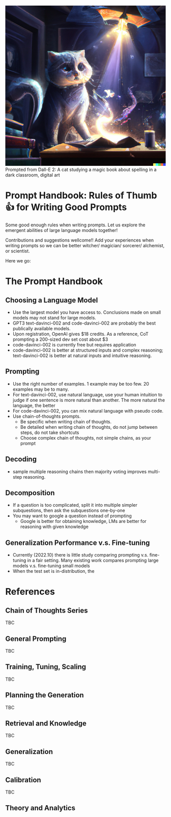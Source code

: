 ![title](cover.png)
Prompted from Dall-E 2: A cat studying a magic book about spelling in a dark classroom, digital art

# Prompt Handbook: Rules of Thumb 👍 for Writing Good Prompts

Some good enough rules when writing prompts. Let us explore the emergent abilities of large language models together!

Contributions and suggestions wellcome!! Add your experiences when writing prompts so we can be better witcher/ magician/ sorcerer/ alchemist, or scientist. 

Here we go: 
# The Prompt Handbook

## Choosing a Language Model 

* Use the largest model you have access to. Conclusions made on small models may not stand for large models. 
* GPT3 text-davinci-002 and code-davinci-002 are probably the best publically available models. 
* Upon registration, OpenAI gives $18 credits. As a reference, CoT prompting a 200-sized dev set cost about $3
* code-davinci-002 is currently free but requires application
* code-davinci-002 is better at structured inputs and complex reasoning; text-davinci-002 is better at natural inputs and intuitive reasoning. 

## Prompting 
* Use the right number of examples. 1 example may be too few. 20 examples may be to many. 
* For text-davinci-002, use natural language, use your human intuition to judge if one sentence is more natural than another. The more natural the language, the better  
* For code-davinci-002, you can mix natural language with pseudo code. 
* Use chain-of-thoughts prompts. 
   * Be specific when writing chain of thoughts. 
   * Be detailed when writing chain of thoughts, do not jump between steps, do not take shortcuts 
   * Choose complex chain of thoughts, not simple chains, as your prompt

## Decoding 
* sample multiple reasoning chains then majority voting
improves multi-step reasoning. 

## Decomposition
* If a question is too complicated, split it into multiple simpler subquestions, then ask the subquestions one-by-one
* You may want to google a question instead of prompting 
  * Google is better for obtaining knowledge, LMs are better for reasoning with given knowledge

## Generalization Performance v.s. Fine-tuning
* Currently (2022.10) there is little study comparing prompting v.s. fine-tuning in a fair setting. Many existing work compares prompting large models v.s. fine-tuning small models 
* When the test set is in-distribution, the 

# References

## Chain of Thoughts Series
TBC

## General Prompting 
TBC

## Training, Tuning, Scaling
TBC

## Planning the Generation
TBC

## Retrieval and Knowledge
TBC

## Generalization 
TBC

## Calibration
TBC

## Theory and Analytics 